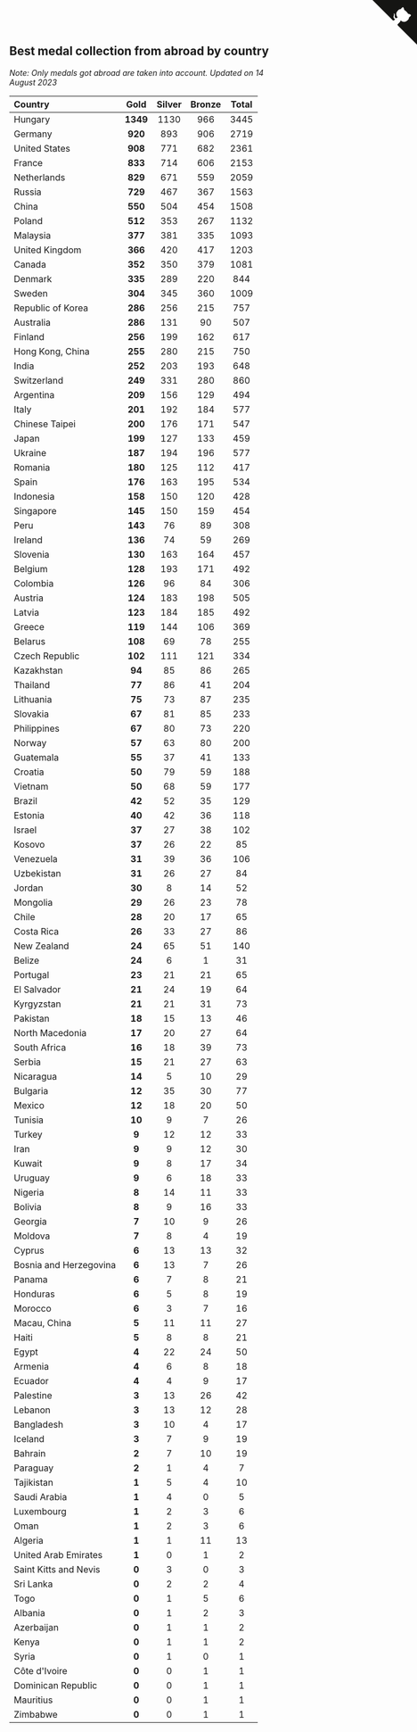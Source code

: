 ## Best medal collection from abroad by country

*Note: Only medals got abroad are taken into account.*
*Updated on 14 August 2023*

| Country | Gold | Silver | Bronze | Total |
| :--- | :--: | :--: | :--: | :--: |
| Hungary | **1349** | 1130 | 966 | 3445 |
| Germany | **920** | 893 | 906 | 2719 |
| United States | **908** | 771 | 682 | 2361 |
| France | **833** | 714 | 606 | 2153 |
| Netherlands | **829** | 671 | 559 | 2059 |
| Russia | **729** | 467 | 367 | 1563 |
| China | **550** | 504 | 454 | 1508 |
| Poland | **512** | 353 | 267 | 1132 |
| Malaysia | **377** | 381 | 335 | 1093 |
| United Kingdom | **366** | 420 | 417 | 1203 |
| Canada | **352** | 350 | 379 | 1081 |
| Denmark | **335** | 289 | 220 | 844 |
| Sweden | **304** | 345 | 360 | 1009 |
| Republic of Korea | **286** | 256 | 215 | 757 |
| Australia | **286** | 131 | 90 | 507 |
| Finland | **256** | 199 | 162 | 617 |
| Hong Kong, China | **255** | 280 | 215 | 750 |
| India | **252** | 203 | 193 | 648 |
| Switzerland | **249** | 331 | 280 | 860 |
| Argentina | **209** | 156 | 129 | 494 |
| Italy | **201** | 192 | 184 | 577 |
| Chinese Taipei | **200** | 176 | 171 | 547 |
| Japan | **199** | 127 | 133 | 459 |
| Ukraine | **187** | 194 | 196 | 577 |
| Romania | **180** | 125 | 112 | 417 |
| Spain | **176** | 163 | 195 | 534 |
| Indonesia | **158** | 150 | 120 | 428 |
| Singapore | **145** | 150 | 159 | 454 |
| Peru | **143** | 76 | 89 | 308 |
| Ireland | **136** | 74 | 59 | 269 |
| Slovenia | **130** | 163 | 164 | 457 |
| Belgium | **128** | 193 | 171 | 492 |
| Colombia | **126** | 96 | 84 | 306 |
| Austria | **124** | 183 | 198 | 505 |
| Latvia | **123** | 184 | 185 | 492 |
| Greece | **119** | 144 | 106 | 369 |
| Belarus | **108** | 69 | 78 | 255 |
| Czech Republic | **102** | 111 | 121 | 334 |
| Kazakhstan | **94** | 85 | 86 | 265 |
| Thailand | **77** | 86 | 41 | 204 |
| Lithuania | **75** | 73 | 87 | 235 |
| Slovakia | **67** | 81 | 85 | 233 |
| Philippines | **67** | 80 | 73 | 220 |
| Norway | **57** | 63 | 80 | 200 |
| Guatemala | **55** | 37 | 41 | 133 |
| Croatia | **50** | 79 | 59 | 188 |
| Vietnam | **50** | 68 | 59 | 177 |
| Brazil | **42** | 52 | 35 | 129 |
| Estonia | **40** | 42 | 36 | 118 |
| Israel | **37** | 27 | 38 | 102 |
| Kosovo | **37** | 26 | 22 | 85 |
| Venezuela | **31** | 39 | 36 | 106 |
| Uzbekistan | **31** | 26 | 27 | 84 |
| Jordan | **30** | 8 | 14 | 52 |
| Mongolia | **29** | 26 | 23 | 78 |
| Chile | **28** | 20 | 17 | 65 |
| Costa Rica | **26** | 33 | 27 | 86 |
| New Zealand | **24** | 65 | 51 | 140 |
| Belize | **24** | 6 | 1 | 31 |
| Portugal | **23** | 21 | 21 | 65 |
| El Salvador | **21** | 24 | 19 | 64 |
| Kyrgyzstan | **21** | 21 | 31 | 73 |
| Pakistan | **18** | 15 | 13 | 46 |
| North Macedonia | **17** | 20 | 27 | 64 |
| South Africa | **16** | 18 | 39 | 73 |
| Serbia | **15** | 21 | 27 | 63 |
| Nicaragua | **14** | 5 | 10 | 29 |
| Bulgaria | **12** | 35 | 30 | 77 |
| Mexico | **12** | 18 | 20 | 50 |
| Tunisia | **10** | 9 | 7 | 26 |
| Turkey | **9** | 12 | 12 | 33 |
| Iran | **9** | 9 | 12 | 30 |
| Kuwait | **9** | 8 | 17 | 34 |
| Uruguay | **9** | 6 | 18 | 33 |
| Nigeria | **8** | 14 | 11 | 33 |
| Bolivia | **8** | 9 | 16 | 33 |
| Georgia | **7** | 10 | 9 | 26 |
| Moldova | **7** | 8 | 4 | 19 |
| Cyprus | **6** | 13 | 13 | 32 |
| Bosnia and Herzegovina | **6** | 13 | 7 | 26 |
| Panama | **6** | 7 | 8 | 21 |
| Honduras | **6** | 5 | 8 | 19 |
| Morocco | **6** | 3 | 7 | 16 |
| Macau, China | **5** | 11 | 11 | 27 |
| Haiti | **5** | 8 | 8 | 21 |
| Egypt | **4** | 22 | 24 | 50 |
| Armenia | **4** | 6 | 8 | 18 |
| Ecuador | **4** | 4 | 9 | 17 |
| Palestine | **3** | 13 | 26 | 42 |
| Lebanon | **3** | 13 | 12 | 28 |
| Bangladesh | **3** | 10 | 4 | 17 |
| Iceland | **3** | 7 | 9 | 19 |
| Bahrain | **2** | 7 | 10 | 19 |
| Paraguay | **2** | 1 | 4 | 7 |
| Tajikistan | **1** | 5 | 4 | 10 |
| Saudi Arabia | **1** | 4 | 0 | 5 |
| Luxembourg | **1** | 2 | 3 | 6 |
| Oman | **1** | 2 | 3 | 6 |
| Algeria | **1** | 1 | 11 | 13 |
| United Arab Emirates | **1** | 0 | 1 | 2 |
| Saint Kitts and Nevis | **0** | 3 | 0 | 3 |
| Sri Lanka | **0** | 2 | 2 | 4 |
| Togo | **0** | 1 | 5 | 6 |
| Albania | **0** | 1 | 2 | 3 |
| Azerbaijan | **0** | 1 | 1 | 2 |
| Kenya | **0** | 1 | 1 | 2 |
| Syria | **0** | 1 | 0 | 1 |
| Côte d'Ivoire | **0** | 0 | 1 | 1 |
| Dominican Republic | **0** | 0 | 1 | 1 |
| Mauritius | **0** | 0 | 1 | 1 |
| Zimbabwe | **0** | 0 | 1 | 1 |


<a href="https://github.com/jonatanklosko/wca_statistics" class="github-corner" aria-label="View source on Github"><svg width="80" height="80" viewBox="0 0 250 250" style="fill:#151513; color:#fff; position: absolute; top: 0; border: 0; right: 0;" aria-hidden="true"><path d="M0,0 L115,115 L130,115 L142,142 L250,250 L250,0 Z"></path><path d="M128.3,109.0 C113.8,99.7 119.0,89.6 119.0,89.6 C122.0,82.7 120.5,78.6 120.5,78.6 C119.2,72.0 123.4,76.3 123.4,76.3 C127.3,80.9 125.5,87.3 125.5,87.3 C122.9,97.6 130.6,101.9 134.4,103.2" fill="currentColor" style="transform-origin: 130px 106px;" class="octo-arm"></path><path d="M115.0,115.0 C114.9,115.1 118.7,116.5 119.8,115.4 L133.7,101.6 C136.9,99.2 139.9,98.4 142.2,98.6 C133.8,88.0 127.5,74.4 143.8,58.0 C148.5,53.4 154.0,51.2 159.7,51.0 C160.3,49.4 163.2,43.6 171.4,40.1 C171.4,40.1 176.1,42.5 178.8,56.2 C183.1,58.6 187.2,61.8 190.9,65.4 C194.5,69.0 197.7,73.2 200.1,77.6 C213.8,80.2 216.3,84.9 216.3,84.9 C212.7,93.1 206.9,96.0 205.4,96.6 C205.1,102.4 203.0,107.8 198.3,112.5 C181.9,128.9 168.3,122.5 157.7,114.1 C157.9,116.9 156.7,120.9 152.7,124.9 L141.0,136.5 C139.8,137.7 141.6,141.9 141.8,141.8 Z" fill="currentColor" class="octo-body"></path></svg></a><style>.github-corner:hover .octo-arm{animation:octocat-wave 560ms ease-in-out}@keyframes octocat-wave{0%,100%{transform:rotate(0)}20%,60%{transform:rotate(-25deg)}40%,80%{transform:rotate(10deg)}}@media (max-width:500px){.github-corner:hover .octo-arm{animation:none}.github-corner .octo-arm{animation:octocat-wave 560ms ease-in-out}}</style>

